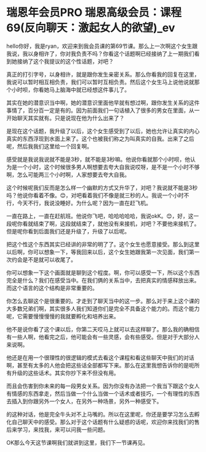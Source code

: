 # 瑞恩年会员PRO 瑞恩高级会员：课程69(反向聊天：激起女人的欲望)_ev

hello你好，我是ryan，欢迎来到我会员课的第69节课。那么上一次啊这个女生跟我说，我以身相许了，你对我负责不吗？你看这个话题啊已经接纳了上一期我们看到她接纳了这个我提议的这个性话题，对吧？

真正的打引字号，以身相许，就是跟你发生亲密关系。那么你看我的回复在这里，我说可以暂时相互相负责，我们可以暂时互相负责。然后这个女生马上说他说就那个小时呗，你看她马上脑海中就已经想这件事儿了。

其实在她的潜意识当中啊，她的潜意识里面他早就有想过啊，跟你发生关系的这件事情了，百分百一定是有的。因为前面我们一句话植入了很多的男女在里面，从一开始聊天其实就有。只是说现在他为什么出来了？

是现在这个话题，我升级了以后，这个女生感受到了以后，她也允许让真实的内心真实的东西浮现到水面上来了。这个也被我们称之为叫真实的自我。出来了之后呢，然后我我们这里给一个回复啊。

感受就是我说我说就不能是3秒，就不能是3秒嘛。他说你看就那个小时呗，他认为是一个小时，这个时候很多男人啊想要去夸大自我说哎呀，是不是一个小时不够啊，怎么可能两三个小时啊，人家想要去夸大自我。

这个时候呢我们反而是怎么样一个幽默的方式又升华了，对吧？我说就不能是3秒吗？他说你看着不像。😊，对吧看着我们不像是就三秒的人。我说一个小时不行，今天不行，我说没睡好。为什么呢？因为一直在赶飞机。

一直在路上，一直在赶航班。他说你飞吧，哈哈哈哈哈，我说okK。😊，好，这一段呢你看就结束了啊，这段就结束了，就他没有来接机，对吧？不要他来接机了。但是呢你看到后面我们还是升级了，升级了以后呢。

把这个性这个东西其实已经讲的非常的明了了。这个女生也愿意接受。那么到这里以后啊，你可以想象一下，等我回来以后，这个女生她跟我第一次见面，我们第一次约会是不是就可以收尾了。

你可以想象一下这个画面就是聊到这个程度。啊，你可以感受一下，所以这个东西完全是什么？我们在感受当中。在我们俩的关系当中，去把真实的情感释放出来。而这个语言的这个结构是非常重要的。

你怎么去聊这个是很重要的。才走到了聊天当中的这一步。那么对于来上这个课的大多数兄弟们啊，其实很多人我们知道你们是完全不具备这个能力的。而这个能力呢，它需要慢慢慢慢的我就要孵化和培养出来。

他不是说你看了这个课以后，你第二天哎马上就可以去这样聊了。那么我的确相信有一些人啊，他看完之后，他可能会有一些灵感，会有些感受。但是对于大部分人来说啊。

他还是在用一个很理性的很逻辑的模式去看这个课程和看这些聊天中我们的对话啊，甚至有太多的人他会把这些话全部都写下来。那么在这里我想告诉你的是呃所有升级的这些话术。其实你抄下来不但没有用。

而且会伤害到你未来的每一段男女关系。因为你没有办法把一个我当下跟这个女人有情感的东西拿走，然后当做一个什么当做一个话术或者技巧，一个有理性的东西去插入到你跟另外一个女人，在另外一种场景，另外一种感受下。

的这种对话，他是完全牛头对不上马嘴的。所以在这里呢，你还是要学习怎么去孵化自己聊天中的感受。那么对于这个话题有什么疑惑的话呢，欢迎你来找我们的售后来学习，来找我，来可以问我一些问题。

OK那么今天这节课啊我们就讲到这里，我们下一节课再见。